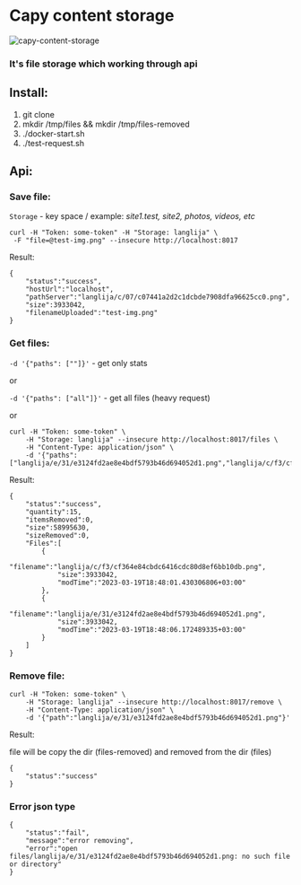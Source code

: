 # Capy content storage
![capy-content-storage](https://github.com/krol44/capy-content-storage/raw/master/readme-capybara.gif?raw=true)

### **It's file storage which working through api**

## Install:
1. git clone
2. mkdir /tmp/files && mkdir /tmp/files-removed
3. ./docker-start.sh
4. ./test-request.sh

## Api:
### Save file:
```Storage``` - key space / example: *site1.test, site2, photos, videos, etc*
```
curl -H "Token: some-token" -H "Storage: langlija" \
 -F "file=@test-img.png" --insecure http://localhost:8017
```
Result:
```
{
    "status":"success",
    "hostUrl":"localhost",
    "pathServer":"langlija/c/07/c07441a2d2c1dcbde7908dfa96625cc0.png",
    "size":3933042,
    "filenameUploaded":"test-img.png"
}
```

### Get files:
```-d '{"paths": [""]}'``` - get only stats

or

```-d '{"paths": ["all"]}'``` - get all files (heavy request)

or

```
curl -H "Token: some-token" \
    -H "Storage: langlija" --insecure http://localhost:8017/files \
    -H "Content-Type: application/json" \
    -d '{"paths": ["langlija/e/31/e3124fd2ae8e4bdf5793b46d694052d1.png","langlija/c/f3/cf364e84cbdc6416cdc80d8ef6bb10db.png"]}'
```

Result:
```
{
    "status":"success",
    "quantity":15,
    "itemsRemoved":0,
    "size":58995630,
    "sizeRemoved":0,
    "Files":[
        {
            "filename":"langlija/c/f3/cf364e84cbdc6416cdc80d8ef6bb10db.png",
            "size":3933042,
            "modTime":"2023-03-19T18:48:01.430306806+03:00"
        },
        {
            "filename":"langlija/e/31/e3124fd2ae8e4bdf5793b46d694052d1.png",
            "size":3933042,
            "modTime":"2023-03-19T18:48:06.172489335+03:00"
        }
    ]
}
```

### Remove file:
```
curl -H "Token: some-token" \
    -H "Storage: langlija" --insecure http://localhost:8017/remove \
    -H "Content-Type: application/json" \
    -d '{"path":"langlija/e/31/e3124fd2ae8e4bdf5793b46d694052d1.png"}'
```
Result:

file will be copy the dir (files-removed) and removed from the dir (files)
```
{
    "status":"success"
}
```

### Error json type
```
{
    "status":"fail",
    "message":"error removing",
    "error":"open files/langlija/e/31/e3124fd2ae8e4bdf5793b46d694052d1.png: no such file or directory"
}
```
